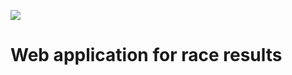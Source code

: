 ![](https://codeship.com/projects/7536bdc0-aacb-0132-91af-425f804949f0/status?branch=master)

# Web application for race results
